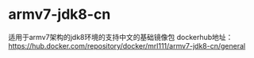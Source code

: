 # armv7-jdk8-cn
适用于armv7架构的jdk8环境的支持中文的基础镜像包
dockerhub地址：https://hub.docker.com/repository/docker/mrl111/armv7-jdk8-cn/general
